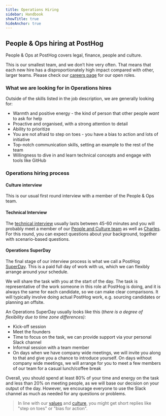 ```yaml
---
title: Operations Hiring
sidebar: Handbook
showTitle: true
hideAnchor: true
---
```


## People & Ops hiring at PostHog

People & Ops at PostHog covers legal, finance, people and culture. 

This is our smallest team, and we don’t hire very often. That means that each new hire has a disproportionately high impact compared with other, larger teams. Please check our [careers page](/careers) for our open roles. 

### What we are looking for in Operations hires

Outside of the skills listed in the job description, we are generally looking for: 

*   Warmth and positive energy - the kind of person that other people _want_ to ask for help
*   Proactive and organised, with a strong attention to detail
*   Ability to prioritize 
*   You are not afraid to step on toes - you have a bias to action and lots of initiative
*   Top-notch communication skills, setting an example to the rest of the team
*   Willingness to dive in and learn technical concepts and engage with tools like GitHub


### Operations hiring process 

#### Culture interview

This is our usual first round interview with a member of the People & Ops team. 

#### Technical Interview 

The [technical interview](/handbook/people/hiring-process#interview-2) usually lasts between 45-60 minutes and you will probably meet a member of our [People and Culture team](/teams/people) as well as [Charles](/charles). For this round, you can expect questions about your background, together with scenario-based questions. 

#### Operations SuperDay

The final stage of our interview process is what we call a PostHog [SuperDay](/handbook/people/hiring-process#posthog-superday). This is a paid full day of work with us, which we can flexibly arrange around your schedule. 

We will share the task with you at the start of the day. The task is representative of the work someone in this role at PostHog is doing, and it is always the same for each candidate, so we can make clear comparisons. It will typically involve doing actual PostHog work, e.g. sourcing candidates or planning an offsite. 

An Operations SuperDay usually looks like this  (_there is a degree of flexibility due to time zone differences):_

*   Kick-off session
*   Meet the founders
*   Time to focus on the task, we can provide support via your personal Slack channel 
*   Informal session with a team member 
*   On days when we have company wide meetings, we will invite you along to that and give you a chance to introduce yourself. On days without company wide meetings, we will arrange for you to meet a few members of our team for a casual lunch/coffee break

Overall, you should spend at least 80% of your time and energy on the task and less than 20% on meeting people, as we will base our decision on your output of the day. However, we encourage everyone to use the Slack channel as much as needed for any questions or problems. 

> In line with our [values](/handbook/company/values) and [culture](/handbook/company/culture), you might get short replies like "step on toes" or "bias for action".
